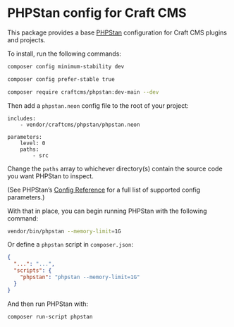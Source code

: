 # PHPStan config for Craft CMS

This package provides a base [PHPStan](https://github.com/phpstan/phpstan) configuration for Craft CMS plugins and projects.

To install, run the following commands:

```sh
composer config minimum-stability dev
```

```sh
composer config prefer-stable true
```

```sh
composer require craftcms/phpstan:dev-main --dev
```

Then add a `phpstan.neon` config file to the root of your project:

```neon
includes:
    - vendor/craftcms/phpstan/phpstan.neon

parameters:
    level: 0
    paths:
        - src
```

Change the `paths` array to whichever directory(s) contain the source code you want PHPStan to inspect.

(See PHPStan’s [Config Reference](https://phpstan.org/config-reference) for a full list of supported config parameters.)

With that in place, you can begin running PHPStan with the following command:

```sh
vendor/bin/phpstan --memory-limit=1G
```

Or define a `phpstan` script in `composer.json`:

```json
{
  "...": "...",
  "scripts": {
    "phpstan": "phpstan --memory-limit=1G"
  }
}
```

And then run PHPStan with:

```sh
composer run-script phpstan
```
